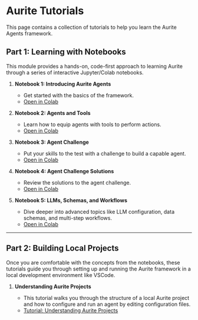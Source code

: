 # Aurite Tutorials

This page contains a collection of tutorials to help you learn the Aurite Agents framework.

## Part 1: Learning with Notebooks

This module provides a hands-on, code-first approach to learning Aurite through a series of interactive Jupyter/Colab notebooks.

1.  **Notebook 1: Introducing Aurite Agents**

    - Get started with the basics of the framework.
    - [Open in Colab](https://colab.research.google.com/drive/1rCHTcVhdCUElChksmFt22PZR2E74OJQn?usp=sharing)

2.  **Notebook 2: Agents and Tools**

    - Learn how to equip agents with tools to perform actions.
    - [Open in Colab](https://colab.research.google.com/drive/1Umm0TUSlgInpZQqVjWiBpvn5AUJGDkAo?usp=sharing)

3.  **Notebook 3: Agent Challenge**

    - Put your skills to the test with a challenge to build a capable agent.
    - [Open in Colab](https://colab.research.google.com/drive/1yN4NjIcS1vvpV0fG44wD9ErtcibwX0GI?usp=sharing)

4.  **Notebook 4: Agent Challenge Solutions**

    - Review the solutions to the agent challenge.
    - [Open in Colab](https://colab.research.google.com/drive/10rvdOIZ-FgwhWqUMkweRyLaevGR27S-M?usp=sharing)

5.  **Notebook 5: LLMs, Schemas, and Workflows**
    - Dive deeper into advanced topics like LLM configuration, data schemas, and multi-step workflows.
    - [Open in Colab](https://colab.research.google.com/drive/1lz_0FZwRK6jxXCITACEt0QO2Xk_tX7b4?usp=sharing)

---

## Part 2: Building Local Projects

Once you are comfortable with the concepts from the notebooks, these tutorials guide you through setting up and running the Aurite framework in a local development environment like VSCode.

1.  **Understanding Aurite Projects**

    - This tutorial walks you through the structure of a local Aurite project and how to configure and run an agent by editing configuration files.
    - [Tutorial: Understanding Aurite Projects](07_Understanding_Projects.md)
